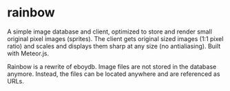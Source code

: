 # rainbow
A simple image database and client, optimized to store and render small original pixel images (sprites). The client gets original sized images (1:1 pixel ratio) and scales and displays them sharp at any size (no antialiasing). Built with Meteor.js.

Rainbow is a rewrite of eboydb. Image files are not stored in the database anymore. Instead, the files can be located anywhere and are referenced as URLs.
